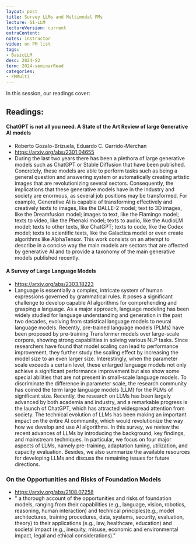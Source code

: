 ```yaml
---
layout: post
title: Survey LLMs and Multimodal FMs 
lecture: S1-LLM
lectureVersion: current
extraContent: 
notes: instructor
video: on FM list
tags:
- BasicLLM
desc: 2024-S2
term: 2024-seminarRead
categories:
- FMMulti
---
```



In this session, our readings cover: 

## Readings: 


#### ChatGPT is not all you need. A State of the Art Review of large Generative AI models
+ Roberto Gozalo-Brizuela, Eduardo C. Garrido-Merchan
+ https://arxiv.org/abs/2301.04655
+ During the last two years there has been a plethora of large generative models such as ChatGPT or Stable Diffusion that have been published. Concretely, these models are able to perform tasks such as being a general question and answering system or automatically creating artistic images that are revolutionizing several sectors. Consequently, the implications that these generative models have in the industry and society are enormous, as several job positions may be transformed. For example, Generative AI is capable of transforming effectively and creatively texts to images, like the DALLE-2 model; text to 3D images, like the Dreamfusion model; images to text, like the Flamingo model; texts to video, like the Phenaki model; texts to audio, like the AudioLM model; texts to other texts, like ChatGPT; texts to code, like the Codex model; texts to scientific texts, like the Galactica model or even create algorithms like AlphaTensor. This work consists on an attempt to describe in a concise way the main models are sectors that are affected by generative AI and to provide a taxonomy of the main generative models published recently.


#### A Survey of Large Language Models
 + https://arxiv.org/abs/2303.18223 
 + Language is essentially a complex, intricate system of human expressions governed by grammatical rules. It poses a significant challenge to develop capable AI algorithms for comprehending and grasping a language. As a major approach, language modeling has been widely studied for language understanding and generation in the past two decades, evolving from statistical language models to neural language models. Recently, pre-trained language models (PLMs) have been proposed by pre-training Transformer models over large-scale corpora, showing strong capabilities in solving various NLP tasks. Since researchers have found that model scaling can lead to performance improvement, they further study the scaling effect by increasing the model size to an even larger size. Interestingly, when the parameter scale exceeds a certain level, these enlarged language models not only achieve a significant performance improvement but also show some special abilities that are not present in small-scale language models. To discriminate the difference in parameter scale, the research community has coined the term large language models (LLM) for the PLMs of significant size. Recently, the research on LLMs has been largely advanced by both academia and industry, and a remarkable progress is the launch of ChatGPT, which has attracted widespread attention from society. The technical evolution of LLMs has been making an important impact on the entire AI community, which would revolutionize the way how we develop and use AI algorithms. In this survey, we review the recent advances of LLMs by introducing the background, key findings, and mainstream techniques. In particular, we focus on four major aspects of LLMs, namely pre-training, adaptation tuning, utilization, and capacity evaluation. Besides, we also summarize the available resources for developing LLMs and discuss the remaining issues for future directions.




### On the Opportunities and Risks of Foundation Models 
  +  https://arxiv.org/abs/2108.07258
  + " a thorough account of the opportunities and risks of foundation models, ranging from their capabilities (e.g., language, vision, robotics, reasoning, human interaction) and technical principles(e.g., model architectures, training procedures, data, systems, security, evaluation, theory) to their applications (e.g., law, healthcare, education) and societal impact (e.g., inequity, misuse, economic and environmental impact, legal and ethical considerations)." 
